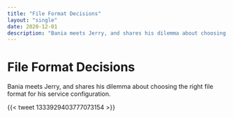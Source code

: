 ```yaml
---
title: "File Format Decisions"
layout: "single"
date: 2020-12-01
description: "Bania meets Jerry, and shares his dilemma about choosing the right file format for his service configuration."
---
```


# File Format Decisions

Bania meets Jerry, and shares his dilemma about choosing the right file format for his service configuration.

{{< tweet 1333929403777073154 >}}